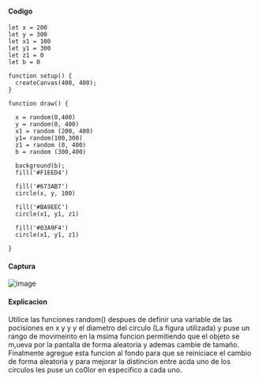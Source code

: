 #### Codigo
    let x = 200
    let y = 300
    let x1 = 100
    let y1 = 300
    let z1 = 0
    let b = 0

    function setup() {
      createCanvas(400, 400);
    }
    
    function draw() {
      
      x = random(0,400)
      y = random(0, 400)
      x1 = random (200, 400)
      y1= random(100,300)
      z1 = random (0, 400)
      b = random (300,400)
      
      background(b);
      fill('#F1EED4')
      
      fill('#673AB7')
      circle(x, y, 100)
      
      fill('#BA9EEC')
      circle(x1, y1, z1)
      
      fill('#03A9F4')
      circle(x1, y1, z1)
      
    }

#### Captura 
![image](https://github.com/user-attachments/assets/3bbd9891-cd1c-4126-9703-f854e41c634d)

#### Explicacion
Utilice las funciones random() despues de definir una variable de las pocisiones en x y y y el diametro del circulo (La figura utilizada) y puse un rango de movimeinto en la msima funcion permitiendo que el objeto
se m,ueva por la pantalla de forma aleatoria y ademas cambie de tamaño. Finalmente agregue esta funcion al fondo para que se reiniciace el cambio de forma aleatoria y para mejorar la distincion entre acda uno de los circulos
les puse un co0lor en especifico a cada uno. 
